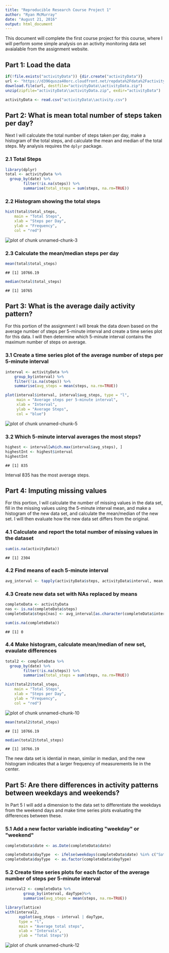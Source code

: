 ```yaml
---
title: "Reproducible Research Course Project 1"
author: "Ryan McMurray"
date: "August 21, 2016"
output: html_document
---
```


This document will complete the first course project for this course, where I will perform some simple analysis on an activity monitoring data set avaialable from the assignment website.

## Part 1: Load the data


```r
if(!file.exists("activityData")) {dir.create("activityData")}
url <- "https://d396qusza40orc.cloudfront.net/repdata%2Fdata%2Factivity.zip"
download.file(url, destfile="activityData\\activityData.zip")
unzip(zipfile="activityData\\activityData.zip", exdir="activityData")

activityData <- read.csv("activityData\\activity.csv")
```

## Part 2: What is mean total number of steps taken per day?

Next I will calculate the total number of steps taken per day, make a histogram of the total steps, and calculate the mean and median of the total steps.  My analysis requires the `dplyr` package.

### 2.1 Total Steps


```r
library(dplyr)
total <- activityData %>%
  group_by(date) %>%
        filter(!is.na(steps)) %>%
        summarise(total_steps = sum(steps, na.rm=TRUE))
```

### 2.2 Histogram showing the total steps


```r
hist(total$total_steps, 
    main = "Total Steps",
    xlab = "Steps per Day",
    ylab = "Frequency",
    col = "red")
```

![plot of chunk unnamed-chunk-3](figure/unnamed-chunk-3-1.png)

### 2.3 Calculate the mean/median steps per day


```r
mean(total$total_steps)
```

```
## [1] 10766.19
```

```r
median(total$total_steps)
```

```
## [1] 10765
```

## Part 3: What is the average daily activity pattern?

For this portion of the assignment I will break the data down based on the average number of steps per 5-minute interval and create a time series plot for this data.  I will then determine which 5-minute interval contains the maximum number of steps on average.

### 3.1 Create a time series plot of the average number of steps per 5-minute interval


```r
interval <- activityData %>%
    group_by(interval) %>%
    filter(!is.na(steps)) %>%
    summarise(avg_steps = mean(steps, na.rm=TRUE))

plot(interval$interval, interval$avg_steps, type = "l",
     main = "Average steps per 5-minute interval",
     xlab = "Interval",
     ylab = "Average Steps",
     col = "blue")
```

![plot of chunk unnamed-chunk-5](figure/unnamed-chunk-5-1.png)

### 3.2 Which 5-minute interval averages the most steps?


```r
highest <- interval[which.max(interval$avg_steps), ]
highestInt <- highest$interval
highestInt
```

```
## [1] 835
```

Interval 835 has the most average steps.

## Part 4: Imputing missing values

For this portion, I will calculate the number of missing values in the data set, fill in the missing values using the 5-minute interval mean, and make a histogram of the new data set, and calculate the mean/median of the new set.  I will then evaluate how the new data set differs from the original.

### 4.1 Calculate and report the total number of missing values in the dataset


```r
sum(is.na(activityData))
```

```
## [1] 2304
```

### 4.2 Find means of each 5-minute interval


```r
avg_interval <- tapply(activityData$steps, activityData$interval, mean, na.rm=TRUE, simplify = TRUE)
```

### 4.3 Create new data set with NAs replaced by means


```r
completeData <- activityData
nas <- is.na(completeData$steps)
completeData$steps[nas] <- avg_interval[as.character(completeData$interval[nas])]

sum(is.na(completeData))
```

```
## [1] 0
```

### 4.4 Make histogram, calculate mean/median of new set, evaulate differences


```r
total2 <- completeData %>%
  group_by(date) %>%
        filter(!is.na(steps)) %>%
        summarise(total_steps = sum(steps, na.rm=TRUE))

hist(total2$total_steps, 
    main = "Total Steps",
    xlab = "Steps per Day",
    ylab = "Frequency",
    col = "red")
```

![plot of chunk unnamed-chunk-10](figure/unnamed-chunk-10-1.png)

```r
mean(total2$total_steps)
```

```
## [1] 10766.19
```

```r
median(total2$total_steps)
```

```
## [1] 10766.19
```

The new data set is idential in mean, similar in median, and the new histogram indicates that a larger frequency of measurements lie in the center.

## Part 5: Are there differences in activity patterns between weekdays and weekends?

In Part 5 I will add a dimension to the data set to differentiate the weekdays from the weekend days and make time series plots evaluating the differences between these.

### 5.1 Add a new factor variable indicating "weekday" or "weekend"


```r
completeData$date <- as.Date(completeData$date)

completeData$dayType  <- ifelse(weekdays(completeData$date) %in% c("Saturday", "Sunday"), "weekend", "weekday")
completeData$dayType  <- as.factor(completeData$dayType)
```

### 5.2 Create time series plots for each factor of the average number of steps per 5-minute interval


```r
interval2 <- completeData %>%
        group_by(interval, dayType)%>%
        summarise(avg_steps = mean(steps, na.rm=TRUE))

library(lattice)
with(interval2, 
      xyplot(avg_steps ~ interval | dayType, 
      type = "l",      
      main = "Average total steps",
      xlab = "Intervals",
      ylab = "Total Steps"))
```

![plot of chunk unnamed-chunk-12](figure/unnamed-chunk-12-1.png)
